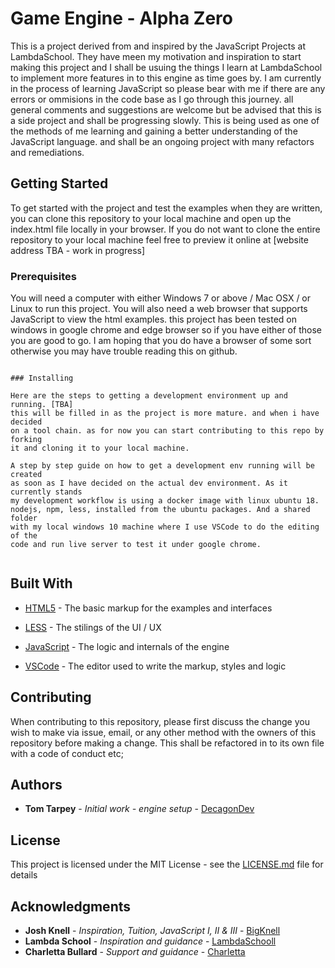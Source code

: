 
# Game Engine - Alpha Zero

This is a project derived from and inspired by the JavaScript Projects at LambdaSchool. They have meen my motivation and inspiration to start making this project and I shall be usuing the things I learn at LambdaSchool to implement more features in to this engine as time goes by. I am currently in the process of learning JavaScript so please bear with me if there are any errors or ommisions in the code base as I go through this journey. all general comments and suggestions are welcome but be advised that this is a side project and shall be progressing slowly. This is being used as one of the methods of me learning and gaining a better understanding of the JavaScript language. and shall be an ongoing project with many refactors and remediations.

## Getting Started

To get started with the project and test the examples when they are written, you can clone this repository to your local machine and open up the index.html file locally in your browser. If you do not want to clone the entire repository to your local machine feel free to preview it online at [website address TBA - work in progress]

### Prerequisites

You will need a computer with either Windows 7 or above / Mac OSX / or Linux to run this project. You will also need a web browser that supports JavaScript to view the html examples.
this project has been tested on windows in google chrome and edge browser so if you have either of those you are good to go. I am hoping that you do have a browser of some sort otherwise you may have trouble reading this on github.
```

### Installing

Here are the steps to getting a development environment up and running. [TBA] 
this will be filled in as the project is more mature. and when i have decided 
on a tool chain. as for now you can start contributing to this repo by forking 
it and cloning it to your local machine.

A step by step guide on how to get a development env running will be created 
as soon as I have decided on the actual dev environment. As it currently stands
my development workflow is using a docker image with linux ubuntu 18. 
nodejs, npm, less, installed from the ubuntu packages. And a shared folder 
with my local windows 10 machine where I use VSCode to do the editing of the 
code and run live server to test it under google chrome.
 

```



## Built With

  

*  [HTML5](http://www.dropwizard.io/1.0.2/docs/) - The basic markup for the examples and interfaces

*  [LESS](https://developer.mozilla.org/en-US/docs/Web/Guide/HTML/HTML5) - The stilings of the UI / UX

*  [JavaScript](https://developer.mozilla.org/bm/docs/Web/JavaScript) - The logic and internals of the engine
* [VSCode](https://code.visualstudio.com/) - The editor used to write the markup, styles and logic

  

## Contributing

When contributing to this repository, please first discuss the change you wish to make via issue,
email, or any other method with the owners of this repository before making a change. This shall be refactored in to its own file with a code of conduct etc;

## Authors

*  **Tom Tarpey** - *Initial work - engine setup* - [DecagonDev](https://github.com/DecagonDev)
  

## License

This project is licensed under the MIT License - see the [LICENSE.md](LICENSE.md) file for details

## Acknowledgments

* **Josh Knell** - *Inspiration, Tuition, JavaScript I, II & III* - [BigKnell](https://github.com/BigKnell)
* **Lambda School** - *Inspiration and guidance* - [LambdaSchooll](https://lambdaschool.com/)
* **Charletta Bullard** - *Support and guidance* - [Charletta](https://github.com/Charletta)